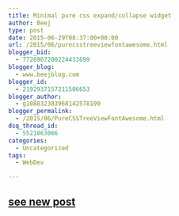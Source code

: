 ```yaml
---
title: Minimal pure css expand/collapse widget
author: Beej
type: post
date: 2015-06-29T08:37:00+00:00
url: /2015/06/purecsstreeviewfontawesome.html
blogger_bid:
  - 7726907200224433699
blogger_blog:
  - www.beejblog.com
blogger_id:
  - 2192937157211506653
blogger_author:
  - g108832383968142578199
blogger_permalink:
  - /2015/06/PureCSSTreeViewFontAwesome.html
dsq_thread_id:
  - 5521863066
categories:
  - Uncategorized
tags:
  - WebDev

---
```


## [see new post](/2018/06/pure-css-expander.html)